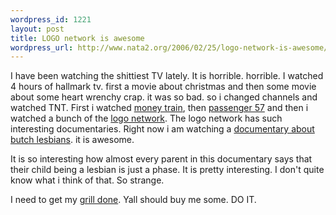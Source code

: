 ```yaml
--- 
wordpress_id: 1221
layout: post
title: LOGO network is awesome
wordpress_url: http://www.nata2.org/2006/02/25/logo-network-is-awesome/
---
```

I have been watching the shittiest TV lately. It is horrible. horrible. I watched 4 hours of hallmark tv. first a movie about christmas and then some movie about some heart wrenchy crap. it was so bad. so i changed channels and watched TNT. First i watched <a href="http://imdb.com/title/tt0113845/">money train</a>, then <a href="http://imdb.com/title/tt0105104/">passenger 57</a> and then i watched a bunch of the <a href="http://www.logoonline.com/">logo network</a>. The logo network has such interesting documentaries. Right now i am watching a <a href="http://imdb.com/title/tt0462757/">documentary about butch lesbians</a>. it is awesome.

It is so interesting how almost every parent in this documentary says that their child being a lesbian is just a phase. It is pretty interesting. I don't quite know what i think of that. So strange.

I need to get my <a href="http://www.mrbling.com">grill done</a>. Yall should buy me some. DO IT.

